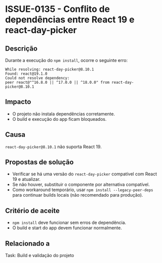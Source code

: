 # ISSUE-0135 - Conflito de dependências entre React 19 e react-day-picker

## Descrição
Durante a execução do `npm install`, ocorre o seguinte erro:

```
While resolving: react-day-picker@8.10.1
Found: react@19.1.0
Could not resolve dependency:
peer react@"^16.8.0 || ^17.0.0 || ^18.0.0" from react-day-picker@8.10.1
```

## Impacto
- O projeto não instala dependências corretamente.
- O build e execução do app ficam bloqueados.

## Causa
`react-day-picker@8.10.1` não suporta React 19.

## Propostas de solução
- Verificar se há uma versão do `react-day-picker` compatível com React 19 e atualizar.
- Se não houver, substituir o componente por alternativa compatível.
- Como workaround temporário, usar `npm install --legacy-peer-deps` para continuar builds locais (não recomendado para produção).

## Critério de aceite
- `npm install` deve funcionar sem erros de dependência.
- O build e start do app devem funcionar normalmente.

## Relacionado a
Task: Build e validação do projeto
